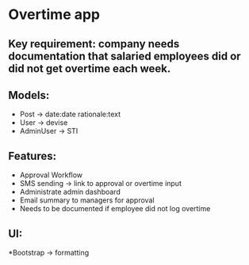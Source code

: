 # Overtime app

## Key requirement: company needs documentation that salaried employees did or did not get overtime each week.

## Models:

* Post -> date:date rationale:text
* User -> devise
* AdminUser -> STI


## Features:

* Approval Workflow
* SMS sending -> link to approval or overtime input
* Administrate admin dashboard
* Email summary to managers for approval
* Needs to be documented if employee did not log overtime


## UI:

*Bootstrap -> formatting
